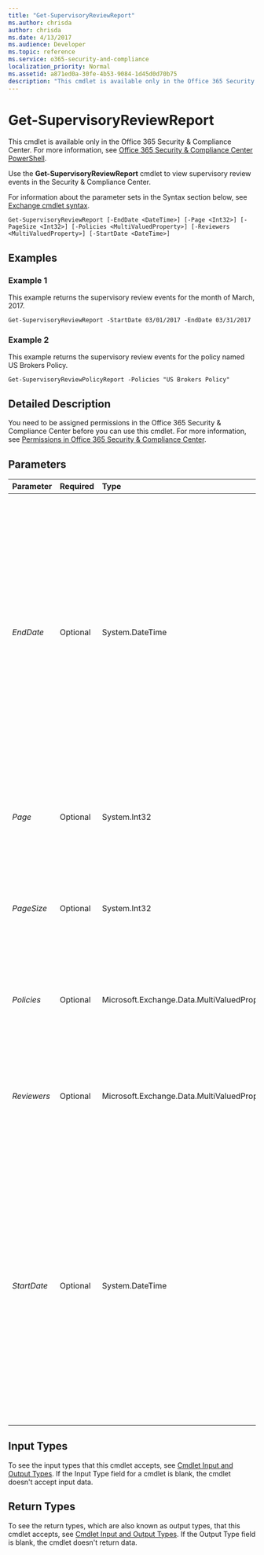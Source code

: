 ```yaml
---
title: "Get-SupervisoryReviewReport"
ms.author: chrisda
author: chrisda
ms.date: 4/13/2017
ms.audience: Developer
ms.topic: reference
ms.service: o365-security-and-compliance
localization_priority: Normal
ms.assetid: a871ed0a-30fe-4b53-9084-1d45d0d70b75
description: "This cmdlet is available only in the Office 365 Security &amp; Compliance Center. For more information, see Office 365 Security &amp; Compliance Center PowerShell."
---
```


# Get-SupervisoryReviewReport

This cmdlet is available only in the Office 365 Security &amp; Compliance Center. For more information, see [Office 365 Security &amp; Compliance Center PowerShell](https://technet.microsoft.com/library/mt587091.aspx).
  
Use the **Get-SupervisoryReviewReport** cmdlet to view supervisory review events in the Security &amp; Compliance Center.
  
For information about the parameter sets in the Syntax section below, see [Exchange cmdlet syntax](https://technet.microsoft.com/library/bb123552.aspx).
  
```
Get-SupervisoryReviewReport [-EndDate <DateTime>] [-Page <Int32>] [-PageSize <Int32>] [-Policies <MultiValuedProperty>] [-Reviewers <MultiValuedProperty>] [-StartDate <DateTime>]
```

## Examples
<a name="Examples"> </a>

### Example 1

This example returns the supervisory review events for the month of March, 2017.
  
```
Get-SupervisoryReviewReport -StartDate 03/01/2017 -EndDate 03/31/2017
```

### Example 2

This example returns the supervisory review events for the policy named US Brokers Policy.
  
```
Get-SupervisoryReviewPolicyReport -Policies "US Brokers Policy"
```

## Detailed Description
<a name="DetailedDescription"> </a>

You need to be assigned permissions in the Office 365 Security &amp; Compliance Center before you can use this cmdlet. For more information, see [Permissions in Office 365 Security &amp; Compliance Center](https://go.microsoft.com/fwlink/p/?LinkId=511920).
  
## Parameters
<a name="DetailedDescription"> </a>

|**Parameter**|**Required**|**Type**|**Description**|
|:-----|:-----|:-----|:-----|
| _EndDate_ <br/> |Optional  <br/> |System.DateTime  <br/> |The  _EndDate_ parameter specifies the end date of the date range. <br/> Use the short date format that's defined in the **Regional Options** settings on the computer where you're running the command. For example, if the computer is configured to use the short date format _mm_/ _dd_/ _yyyy_, enter 09/01/2015 to specify September 1, 2015. You can enter the date only, or you can enter the date and time of day. If you enter the date and time of day, enclose the value in quotation marks ("), for example,"09/01/2015 5:00 PM".  <br/> |
| _Page_ <br/> |Optional  <br/> |System.Int32  <br/> |The  _Page_ parameter specifies the page number of the results you want to view. Valid input for this parameter is an integer between 1 and 1000. The default value is 1. <br/> |
| _PageSize_ <br/> |Optional  <br/> |System.Int32  <br/> |The  _PageSize_ parameter specifies the maximum number of entries per page. Valid input for this parameter is an integer between 1 and 5000. The default value is 1000. <br/> |
| _Policies_ <br/> |Optional  <br/> |Microsoft.Exchange.Data.MultiValuedProperty  <br/> |The  _Policies_ parameter filters the results by the supervisory review policy. <br/> You can specify multiple values separated by commas.  <br/> |
| _Reviewers_ <br/> |Optional  <br/> |Microsoft.Exchange.Data.MultiValuedProperty  <br/> |The  _Reviewers_ parameter filters the results by the reviewers of the supervisory review policy. <br/> You can specify multiple values separated by commas.  <br/> |
| _StartDate_ <br/> |Optional  <br/> |System.DateTime  <br/> |The  _StartDate_ parameter specifies the start date of the date range. <br/> Use the short date format that's defined in the **Regional Options** settings on the computer where you're running the command. For example, if the computer is configured to use the short date format _mm_/ _dd_/ _yyyy_, enter 09/01/2015 to specify September 1, 2015. You can enter the date only, or you can enter the date and time of day. If you enter the date and time of day, enclose the value in quotation marks ("), for example,"09/01/2015 5:00 PM".  <br/> |
   
## Input Types
<a name="InputTypes"> </a>

To see the input types that this cmdlet accepts, see [Cmdlet Input and Output Types](http://go.microsoft.com/fwlink/p/?linkId=616387). If the Input Type field for a cmdlet is blank, the cmdlet doesn't accept input data.
  
## Return Types
<a name="ReturnTypes"> </a>

To see the return types, which are also known as output types, that this cmdlet accepts, see [Cmdlet Input and Output Types](http://go.microsoft.com/fwlink/p/?linkId=616387). If the Output Type field is blank, the cmdlet doesn't return data. 
  

